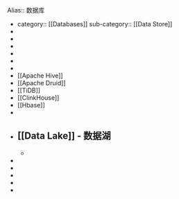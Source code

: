 Alias:: 数据库

- category:: [[Databases]]
  sub-category:: [[Data Store]]
-
-
-
-
-
-
- [[Apache Hive]]
- [[Apache Druid]]
- [[TiDB]]
- [[ClinkHouse]]
- [[Hbase]]
-
- [[Data Lake]] - 数据湖
	-
	-
-
-
-
-
-